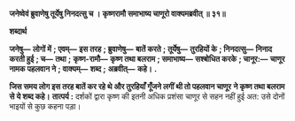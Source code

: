 **जनेष्वेवं ब्रुवाणेषु तूर्येषु निनदत्सु च ।** **कृष्णरामौ समाभाष्य चाणूरो वाक्यमब्रवीत् ॥ ३१॥** 

**शब्दार्थ** 

**जनेषु—** **लोगों में** **; एवम्—** **इस तरह** **; ब्रुवाणेषु—** **बातें करते** **; तूर्येषु—** **तुरहियों के** **; निनदत्सु—** **निनाद करती हुई** **; च—** **तथा** **;** **कृष्ण-रामौ—** **कृष्ण तथा बलराम** **; समाभाष्य—** **सश्बोधित करके** **; चानूर:—** **चाणूर नामक पहलवान ने** **; वाक्यम्—** **शब्द** **;** **अब्रवीत्—** **कहे।** **.** 

**जिस समय लोग इस तरह बातें कर रहे थे और तुरहियाँ गूँजने लगीं थी तो पहलवान चाणूर** **ने कृष्ण तथा बलराम से ये शब्द कहे।** **तात्पर्य :** दर्शकों द्वारा कृष्ण की इतनी अधिक प्रशंसा चाणूर से सहन नहीं हुई अत: उसे दोनों भाइयों से कुछ कहना पड़ा।  